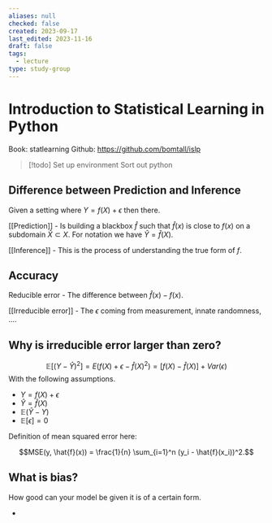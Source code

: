 ```yaml
---
aliases: null
checked: false
created: 2023-09-17
last_edited: 2023-11-16
draft: false
tags:
  - lecture
type: study-group
---
```

# Introduction to Statistical Learning in Python

Book: statlearning
Github: https://github.com/bomtall/islp

>[!todo] Set up environment
> Sort out python

## Difference between Prediction and Inference

Given a setting where $Y = f(X) + \epsilon$ then there.

[[Prediction]] - Is building a blackbox $\hat{f}$  such that $\hat{f}(x)$ is close to $f(x)$ on a subdomain $\hat{X} \subset X$. For notation we have $\hat{Y} = \hat{f}(X)$.

[[Inference]] - This is the process of understanding the true form of $f$.

## Accuracy

Reducible error - The difference between $\hat{f}(x) - f(x)$.

[[Irreducible error]] - The $\epsilon$ coming from measurement, innate randomness, ....

## Why is irreducible error larger than zero?

$$\mathbb{E}[(Y - \hat{Y})^2] = E(f(X) + \epsilon - \hat{f}(X)^2) = [f(X) - \hat{f}(X)] + Var(\epsilon)$$
With the following assumptions.

- $Y = f(X) + \epsilon$
- $\hat{Y} = \hat{f}(X)$
- $\mathbb{E}(\hat{Y} - Y)$
- $\mathbb{E}[\epsilon] = 0$

Definition of mean squared error here:

$$MSE(y, \hat{f}(x)) = \frac{1}{n} \sum_{i=1}^n (y_i - \hat{f}(x_i))^2.$$
## What is bias?

How good can your model be given it is of a certain form.


-
